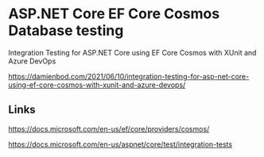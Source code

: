 # ASP.NET Core EF Core Cosmos Database testing

Integration Testing for ASP.NET Core using EF Core Cosmos with XUnit and Azure DevOps

https://damienbod.com/2021/06/10/integration-testing-for-asp-net-core-using-ef-core-cosmos-with-xunit-and-azure-devops/


## Links

https://docs.microsoft.com/en-us/ef/core/providers/cosmos/

https://docs.microsoft.com/en-us/aspnet/core/test/integration-tests
